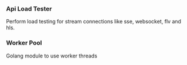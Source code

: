 ### Api Load Tester
Perform load testing for stream connections like sse, websocket, flv and hls.

### Worker Pool
Golang module to use worker threads
